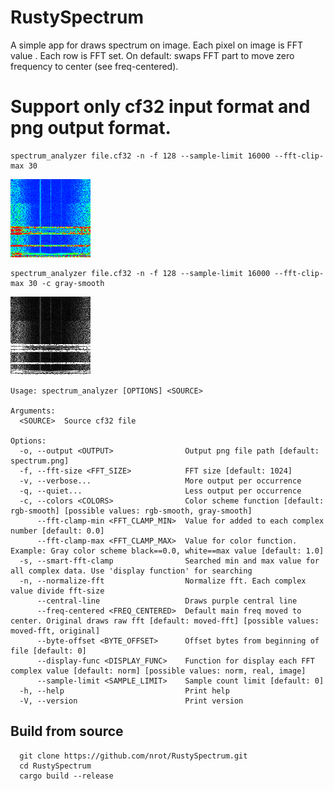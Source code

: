 # RustySpectrum

A simple app for draws spectrum on image. Each pixel on image is FFT value . Each row is FFT set. On default: swaps FFT part to move zero frequency to center (see freq-centered).
# Support only cf32 input format and png output format.

```
spectrum_analyzer file.cf32 -n -f 128 --sample-limit 16000 --fft-clip-max 30
```
 
![Color preview](https://github.com/nrot/RustySpectrum/raw/main/images/spectrum-color.png)
```
spectrum_analyzer file.cf32 -n -f 128 --sample-limit 16000 --fft-clip-max 30 -c gray-smooth
``` 
![Gray preview](https://github.com/nrot/RustySpectrum/raw/main/images/spectrum-gray.png)


```
Usage: spectrum_analyzer [OPTIONS] <SOURCE>

Arguments:
  <SOURCE>  Source cf32 file

Options:
  -o, --output <OUTPUT>                Output png file path [default: spectrum.png]
  -f, --fft-size <FFT_SIZE>            FFT size [default: 1024]
  -v, --verbose...                     More output per occurrence
  -q, --quiet...                       Less output per occurrence
  -c, --colors <COLORS>                Color scheme function [default: rgb-smooth] [possible values: rgb-smooth, gray-smooth]
      --fft-clamp-min <FFT_CLAMP_MIN>  Value for added to each complex number [default: 0.0]
      --fft-clamp-max <FFT_CLAMP_MAX>  Value for color function. Example: Gray color scheme black==0.0, white==max value [default: 1.0]
  -s, --smart-fft-clamp                Searched min and max value for all complex data. Use 'display function' for searching
  -n, --normalize-fft                  Normalize fft. Each complex value divide fft-size
      --central-line                   Draws purple central line
      --freq-centered <FREQ_CENTERED>  Default main freq moved to center. Original draws raw fft [default: moved-fft] [possible values: moved-fft, original]
      --byte-offset <BYTE_OFFSET>      Offset bytes from beginning of file [default: 0]
      --display-func <DISPLAY_FUNC>    Function for display each FFT complex value [default: norm] [possible values: norm, real, image]
      --sample-limit <SAMPLE_LIMIT>    Sample count limit [default: 0]
  -h, --help                           Print help
  -V, --version                        Print version
```

## Build from source
```
  git clone https://github.com/nrot/RustySpectrum.git
  cd RustySpectrum
  cargo build --release
```
